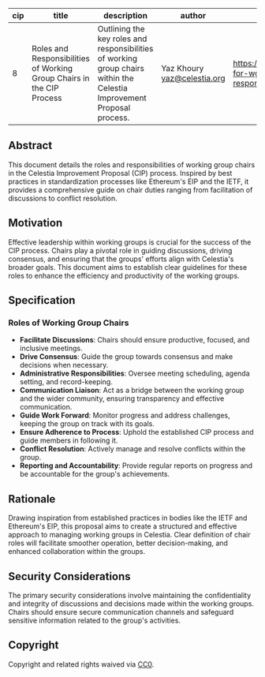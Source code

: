 | cip | title                                                          | description                                                                       | author                    | discussions-to                                                                                             | status | type          | created    |
|-----|----------------------------------------------------------------|-----------------------------------------------------------------------------------|---------------------------|------------------------------------------------------------------------------------------------------------|--------|---------------|------------|
| 8   | Roles and Responsibilities of Working Group Chairs in the CIP Process | Outlining the key roles and responsibilities of working group chairs within the Celestia Improvement Proposal process. | Yaz Khoury <yaz@celestia.org> | <https://forum.celestia.org/t/cip-for-wg-chair-responsibilities/1344> | Draft  | Informational | 2023-11-29 |

## Abstract

This document details the roles and responsibilities of working group chairs in the Celestia Improvement Proposal (CIP) process. Inspired by best practices in standardization processes like Ethereum's EIP and the IETF, it provides a comprehensive guide on chair duties ranging from facilitation of discussions to conflict resolution.

## Motivation

Effective leadership within working groups is crucial for the success of the CIP process. Chairs play a pivotal role in guiding discussions, driving consensus, and ensuring that the groups' efforts align with Celestia's broader goals. This document aims to establish clear guidelines for these roles to enhance the efficiency and productivity of the working groups.

## Specification

### Roles of Working Group Chairs

- **Facilitate Discussions**: Chairs should ensure productive, focused, and inclusive meetings.
- **Drive Consensus**: Guide the group towards consensus and make decisions when necessary.
- **Administrative Responsibilities**: Oversee meeting scheduling, agenda setting, and record-keeping.
- **Communication Liaison**: Act as a bridge between the working group and the wider community, ensuring transparency and effective communication.
- **Guide Work Forward**: Monitor progress and address challenges, keeping the group on track with its goals.
- **Ensure Adherence to Process**: Uphold the established CIP process and guide members in following it.
- **Conflict Resolution**: Actively manage and resolve conflicts within the group.
- **Reporting and Accountability**: Provide regular reports on progress and be accountable for the group's achievements.

## Rationale

Drawing inspiration from established practices in bodies like the IETF and Ethereum's EIP, this proposal aims to create a structured and effective approach to managing working groups in Celestia. Clear definition of chair roles will facilitate smoother operation, better decision-making, and enhanced collaboration within the groups.

## Security Considerations

The primary security considerations involve maintaining the confidentiality and integrity of discussions and decisions made within the working groups. Chairs should ensure secure communication channels and safeguard sensitive information related to the group's activities.

## Copyright

Copyright and related rights waived via [CC0](../LICENSE).
